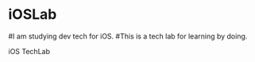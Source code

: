 iOSLab
======
#I am studying dev tech for iOS.
#This is a tech lab for learning by doing.

iOS TechLab
